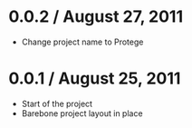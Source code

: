 
0.0.2 / August 27, 2011
==================

  * Change project name to Protege
  
0.0.1 / August 25, 2011
==================

  * Start of the project
  * Barebone project layout in place
